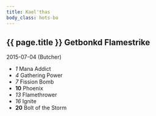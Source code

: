 ```yaml
---
title: Kael'thas
body_class: hots-bo
---
```


## {{ page.title }} Getbonkd Flamestrike
2015-07-04 (Butcher)

-   _1_  Mana Addict
-   _4_  Gathering Power
-   _7_  Fission Bomb
- __10__ Phoenix
-  _13_  Flamethrower
-  _16_  Ignite
- __20__ Bolt of the Storm
